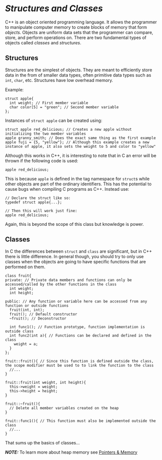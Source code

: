 # _**Structures and Classes**_ #
C++ is an object oriented programming language. It allows the programmer to manipulate computer memory to create blocks of memory that form _objects_. Objects are uniform data sets that the programmer can compare, store, and perform operations on. There are two fundamental types of objects called _classes_ and _structures_.

## Structures ##
Structures are the simplest of objects. They are meant to efficiently store data in the from of smaller data types, often primitive data types such as ``int``, ``char``, etc. Structures have low overhead memory.

Example:
    
    struct apple{
      int weight; // First member variable
      char color[5] = "green"; // Second member variable
    };
    
Instances of ``struct apple`` can be created using:

    struct apple red_delicious; // Creates a new apple without initializing the two member variables
    apple granny_smith; // Does the exact same thing as the first example
    apple fuji = {5, "yellow"}; // Although this example creates a new instance of apple, it also sets the weight to 5 and color to "yellow"
    
    
Although this works in C++, it is interesting to note that in C an error will be thrown if the following code is used:

    apple red_delicious;
   
This is because ``apple`` is defined in the tag namespace for ``struct``s while other objects are part of the ordinary identifiers. This has the potential to cause bugs when compiling C programs as C++. Instead use:
    
    // Declare the struct like so:
    typedef struct apple{...};

    // Then this will work just fine:
    apple red_delicious;
    
Again, this is beyond the scope of this class but knowledge is power.

## Classes ##
In C the differences between ``struct`` and ``class`` are significant, but in C++ there is little difference. In general though, you should try to only use classes when the objects are going to have specific functions that are performed on them.

    class fruit{
    private: // Private data members and functions can only be accessed/called by the other functions in the class
      int weight;
      int height;
      
    public: // Any function or variable here can be accessed from any function or outside functions
      fruit(int, int);
      fruit(); // Default constructor
      ~fruit(); // Deconstructor
      
      int func1(); // Function prototype, function implementation is outside class
      int func2(int a){ // Functions can be declared and defined in the class
        weight = a;
      }
    };
    
    fruit::fruit(){ // Since this function is defined outside the class, the scope modifier must be used to to link the function to the class
      //...
    }
    
    fruit::fruit(int weight, int height){
      this->weight = weight;
      this->height = height;
    }
    
    fruit::~fruit(){
      // Delete all member variables created on the heap
    }
    
    fruit::func1(){ // This function must also be implemented outside the class
      //...
    }
    
 That sums up the basics of classes...
 
_**NOTE:**_ To learn more about heap memory see [Pointers & Memory](https://github.com/countryBumpkin/CS120/blob/master/10-31-18_Memory%26Pointers.md)
